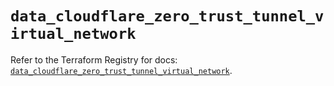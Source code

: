 # `data_cloudflare_zero_trust_tunnel_virtual_network`

Refer to the Terraform Registry for docs: [`data_cloudflare_zero_trust_tunnel_virtual_network`](https://registry.terraform.io/providers/cloudflare/cloudflare/4.50.0/docs/data-sources/zero_trust_tunnel_virtual_network).
